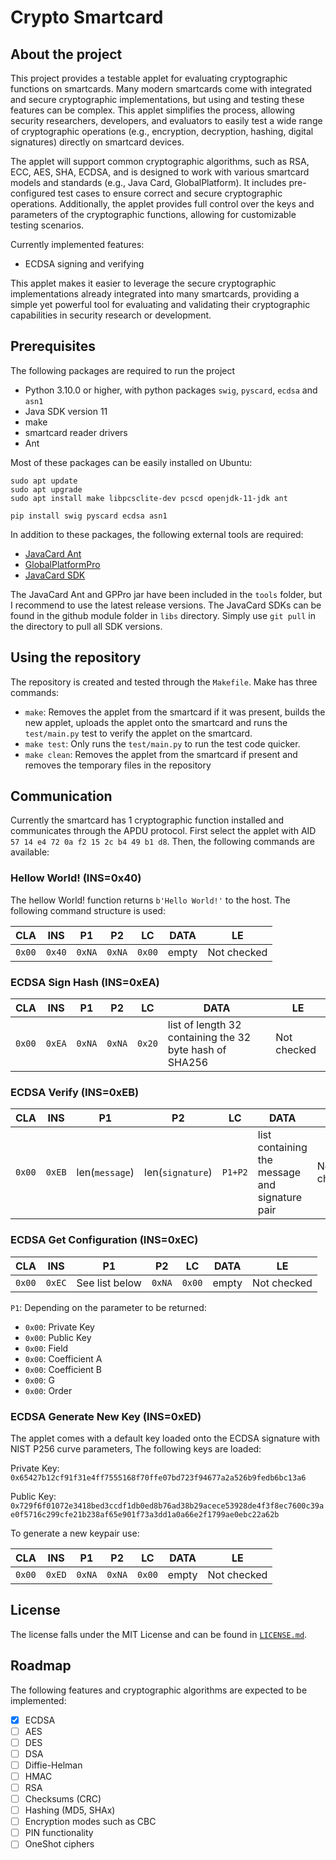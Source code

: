 # Crypto Smartcard

## About the project

This project provides a testable applet for evaluating cryptographic functions on smartcards. Many modern smartcards come with integrated and secure cryptographic implementations, but using and testing these features can be complex. This applet simplifies the process, allowing security researchers, developers, and evaluators to easily test a wide range of cryptographic operations (e.g., encryption, decryption, hashing, digital signatures) directly on smartcard devices.

The applet will support common cryptographic algorithms, such as RSA, ECC, AES, SHA, ECDSA, and is designed to work with various smartcard models and standards (e.g., Java Card, GlobalPlatform). It includes pre-configured test cases to ensure correct and secure cryptographic operations. Additionally, the applet provides full control over the keys and parameters of the cryptographic functions, allowing for customizable testing scenarios.

Currently implemented features:

- ECDSA signing and verifying

This applet makes it easier to leverage the secure cryptographic implementations already integrated into many smartcards, providing a simple yet powerful tool for evaluating and validating their cryptographic capabilities in security research or development.

## Prerequisites

The following packages are required to run the project
  
- Python 3.10.0 or higher, with python packages `swig`, `pyscard`, `ecdsa` and `asn1`
- Java SDK version 11
- make
- smartcard reader drivers
- Ant

Most of these packages can be easily installed on Ubuntu: 

```shell
sudo apt update
sudo apt upgrade
sudo apt install make libpcsclite-dev pcscd openjdk-11-jdk ant

pip install swig pyscard ecdsa asn1
```

In addition to these packages, the following external tools are required:

- [JavaCard Ant](https://github.com/martinpaljak/ant-javacard)
- [GlobalPlatformPro](https://github.com/martinpaljak/GlobalPlatformPro)
- [JavaCard SDK](https://github.com/martinpaljak/oracle_javacard_sdks)

The JavaCard Ant and GPPro jar have been included in the `tools` folder, but I recommend to use the latest release versions. The JavaCard SDKs can be found in the github module folder in `libs` directory. Simply use `git pull` in the directory to pull all SDK versions.

## Using the repository
The repository is created and tested through the `Makefile`. Make has three commands:
- `make`: Removes the applet from the smartcard if it was present, builds the new applet, uploads the applet onto the smartcard and runs the `test/main.py` test to verify the applet on the smartcard.
- `make test`: Only runs the `test/main.py` to run the test code quicker.
- `make clean`: Removes the applet from the smartcard if present and removes the temporary files in the repository


## Communication
Currently the smartcard has 1 cryptographic function installed and communicates through the APDU protocol. First select the applet with AID `57 14 e4 72 0a f2 15 2c b4 49 b1 d8`. Then, the following commands are available:

### Hellow World! (INS=0x40)
The hellow World! function returns `b'Hello World!'` to the host. The following command structure is used:

|CLA|INS|P1|P2|LC|DATA|LE|
|---|---|---|---|---|---|---|
|`0x00`|`0x40`|`0xNA`|`0xNA`|`0x00`|empty|Not checked|


### ECDSA Sign Hash (INS=0xEA)

|CLA|INS|P1|P2|LC|DATA|LE|
|---|---|---|---|---|---|---|
|`0x00`|`0xEA`|`0xNA`|`0xNA`|`0x20`|list of length 32 containing the 32 byte hash of SHA256|Not checked|


### ECDSA Verify (INS=0xEB)

|CLA|INS|P1|P2|LC|DATA|LE|
|---|---|---|---|---|---|---|
|`0x00`|`0xEB`|len(`message`)|len(`signature`)|`P1+P2`|list containing the message and signature pair|Not checked|


### ECDSA Get Configuration (INS=0xEC)

|CLA|INS|P1|P2|LC|DATA|LE|
|---|---|---|---|---|---|---|
|`0x00`|`0xEC`|See list below|`0xNA`|`0x00`|empty|Not checked|

`P1`: Depending on the parameter to be returned:
- `0x00`: Private Key
- `0x00`: Public Key
- `0x00`: Field
- `0x00`: Coefficient A
- `0x00`: Coefficient B
- `0x00`: G
- `0x00`: Order


### ECDSA Generate New Key (INS=0xED)
The applet comes with a default key loaded onto the ECDSA signature with NIST P256 curve parameters, The following keys are loaded:

Private Key: `0x65427b12cf91f31e4ff7555168f70ffe07bd723f94677a2a526b9fedb6bc13a6`


Public Key: `0x729f6f01072e3418bed3ccdf1db0ed8b76ad38b29acece53928de4f3f8ec7600c39ae0f5716c299cfe21b238af65e901f73a3dd1a0a66e2f1799ae0ebc22a62b`

To generate a new keypair use:

|CLA|INS|P1|P2|LC|DATA|LE|
|---|---|---|---|---|---|---|
|`0x00`|`0xED`|`0xNA`|`0xNA`|`0x00`|empty|Not checked|


## License
The license falls under the MIT License and can be found in [`LICENSE.md`](./LICENSE.md).

## Roadmap
The following features and cryptographic algorithms are expected to be implemented:

- [x] ECDSA
- [ ] AES
- [ ] DES
- [ ] DSA
- [ ] Diffie-Helman
- [ ] HMAC
- [ ] RSA
- [ ] Checksums (CRC)
- [ ] Hashing (MD5, SHAx)
- [ ] Encryption modes such as CBC
- [ ] PIN functionality
- [ ] OneShot ciphers

